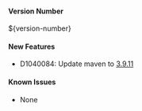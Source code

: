 #### Version Number
${version-number}

#### New Features
- D1040084: Update maven to [3.9.11](https://maven.apache.org/docs/3.9.11/release-notes.html)

#### Known Issues
- None
